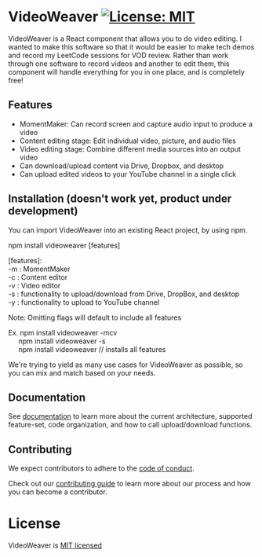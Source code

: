 # VideoWeaver [![License: MIT](https://img.shields.io/badge/License-MIT-yellow.svg)](https://opensource.org/licenses/MIT)

VideoWeaver is a React component that allows you to do video editing. I wanted to make this software so that it would be easier to make tech demos and record my LeetCode sessions for VOD review. Rather than work through one software to record videos and another to edit them, this component will handle everything for you in one place, and is completely free!

## Features
* MomentMaker: Can record screen and capture audio input to produce a video
* Content editing stage: Edit individual video, picture, and audio files
* Video editing stage: Combine different media sources into an output video
* Can download/upload content via Drive, Dropbox, and desktop
* Can upload edited videos to your YouTube channel in a single click

## Installation (doesn't work yet, product under development)
You can import VideoWeaver into an existing React project, by using npm.

npm install videoweaver [features]

[features]:  
-m : MomentMaker  
-c : Content editor  
-v : Video editor  
-s : functionality to upload/download from Drive, DropBox, and desktop  
-y : functionality to upload to YouTube channel  

Note: Omitting flags will default to include all features

Ex. npm install videoweaver -mcv  
&emsp;&ensp;npm install videoweaver -s  
&emsp;&ensp;npm install videoweaver  // installs all features

We're trying to yield as many use cases for VideoWeaver as possible, so you can mix and match based on your needs.

## Documentation

See [documentation](https://github.com/rrb211570/VideoWeaver/blob/main/documentation.md) to learn more about the current architecture, supported feature-set, code organization, and how to call upload/download functions.
    
## Contributing

We expect contributors to adhere to the [code of conduct](https://github.com/rrb211570/VideoWeaver/blob/main/CodeOfConduct.md). 

Check out our [contributing guide](https://github.com/rrb211570/VideoWeaver/blob/main/ContributingGuide.md) to learn more about our process and how you can become a contributor.

# License
VideoWeaver is [MIT licensed](https://github.com/rrb211570/VideoWeaver/blob/main/LICENSE)
